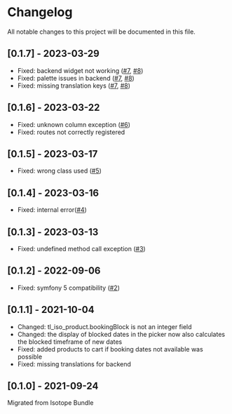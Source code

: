 # Changelog

All notable changes to this project will be documented in this file.

## [0.1.7] - 2023-03-29
- Fixed: backend widget not working ([#7], [#8])
- Fixed: palette issues in backend ([#7], [#8])
- Fixed: missing translation keys  ([#7], [#8])

## [0.1.6] - 2023-03-22
- Fixed: unknown column exception ([#6])
- Fixed: routes not correctly registered

## [0.1.5] - 2023-03-17
- Fixed: wrong class used ([#5])

## [0.1.4] - 2023-03-16 
- Fixed: internal error([#4])

## [0.1.3] - 2023-03-13
- Fixed: undefined method call exception ([#3])

## [0.1.2] - 2022-09-06
- Fixed: symfony 5 compatibility ([#2])

## [0.1.1] - 2021-10-04
- Changed: tl_iso_product.bookingBlock is not an integer field
- Changed: the display of blocked dates in the picker now also calculates the blocked timeframe of new dates
- Fixed: added products to cart if booking dates not available was possible
- Fixed: missing translations for backend

## [0.1.0] - 2021-09-24
Migrated from Isotope Bundle


[#8]: https://github.com/heimrichhannot/contao-isotope-resource-booking-bundle/pull/8
[#7]: https://github.com/heimrichhannot/contao-isotope-resource-booking-bundle/issues/7
[#6]: https://github.com/heimrichhannot/contao-isotope-resource-booking-bundle/issues/6
[#5]: https://github.com/heimrichhannot/contao-isotope-resource-booking-bundle/issues/5
[#4]: https://github.com/heimrichhannot/contao-isotope-resource-booking-bundle/issues/4
[#3]: https://github.com/heimrichhannot/contao-isotope-resource-booking-bundle/issues/3
[#2]: https://github.com/heimrichhannot/contao-isotope-resource-booking-bundle/issues/2